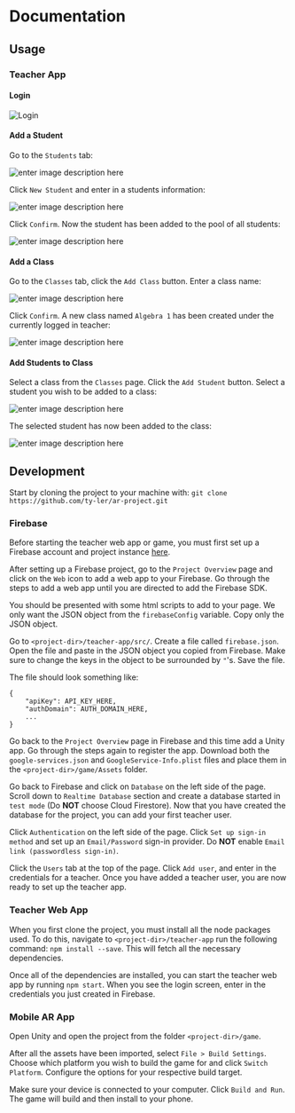 # Documentation
## Usage
### Teacher App
#### Login
![Login](https://i.imgur.com/Xapr9nh.png)

#### Add a Student
Go to the `Students` tab:

![enter image description here](https://i.imgur.com/USsthCr.png)

Click `New Student` and enter in a students information:

![enter image description here](https://i.imgur.com/CVOB1ww.png)

Click `Confirm`. Now the student has been added to the pool of all students:

![enter image description here](https://i.imgur.com/rNS1itT.png)

#### Add a Class
Go to the `Classes` tab, click the `Add Class` button. Enter a class name:

![enter image description here](https://i.imgur.com/bhHqPcq.png)

Click `Confirm`. A new class named `Algebra 1` has been created under the currently logged in teacher:

![enter image description here](https://i.imgur.com/Nxv833j.png)

#### Add Students to Class
Select a class from the `Classes` page. Click the `Add Student` button. Select a student you wish to be  added to a class:  

![enter image description here](https://i.imgur.com/ACCy3VN.png)

The selected student has now been added to the class:

![enter image description here](https://i.imgur.com/Azlg12u.png)

## Development
Start by cloning the project to your machine with:  `git clone https://github.com/ty-ler/ar-project.git`

### Firebase
Before starting the teacher web app or game, you must first set up a Firebase account and project instance [here](https://firebase.google.com/).

After setting up a Firebase project, go to the `Project Overview` page and click on the `Web` icon to add a web app to your Firebase.  Go through the steps to add a web app until you are directed to add the Firebase SDK.

You should be presented with some html scripts to add to your page. We only want the JSON object from the `firebaseConfig` variable. Copy only the JSON object.

Go to `<project-dir>/teacher-app/src/`. Create a file called `firebase.json`. Open the file and paste in the JSON object you copied from Firebase. Make sure to change the keys in the object to be surrounded by `"`'s. Save the file.

The file should look something like: 
```
{
	"apiKey": API_KEY_HERE,
	"authDomain": AUTH_DOMAIN_HERE,
	...
}
```

Go back to the `Project Overview` page in Firebase and this time add a Unity app. Go through the steps again to register the app. Download both the `google-services.json` and `GoogleService-Info.plist` files and place them in the `<project-dir>/game/Assets` folder.

Go back to Firebase and click on `Database` on the left side of the page. Scroll down to `Realtime Database` section and create a database started in `test mode` (Do **NOT** choose Cloud Firestore). Now that you have created the database for the project,  you can add your first teacher user.

Click `Authentication` on the left side of the page. Click `Set up sign-in method`  and set up an `Email/Password` sign-in provider. Do **NOT** enable `Email link (passwordless sign-in)`.

Click the `Users` tab at the top of the page. Click `Add user`, and enter in the credentials for a teacher. Once you have added a teacher user, you are now ready to set up the teacher app.

### Teacher Web App
When you first clone the project, you must install all the node packages used. To do this, navigate to `<project-dir>/teacher-app` run the following command: `npm install --save`. This will fetch all the necessary dependencies.

Once all of the dependencies are installed, you can start the teacher web app by running `npm start`. When you see the login screen, enter in the credentials you just created in Firebase.

### Mobile AR App
Open Unity and open the project from the folder `<project-dir>/game`. 

After all the assets have been imported, select `File > Build Settings`. Choose which platform you wish to build the game for and click `Switch Platform`. Configure the options for your respective build target. 

Make sure your device is connected to your computer. Click `Build and Run`.  The game will build and then install to your phone.
